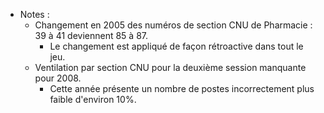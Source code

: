 - Notes :
  - Changement en 2005 des numéros de section CNU de Pharmacie : 39 à 41 deviennent 85 à 87.
    - Le changement est appliqué de façon rétroactive dans tout le jeu.
  - Ventilation par section CNU pour la deuxième session manquante pour 2008.
    - Cette année présente un nombre de postes incorrectement plus faible d'environ 10%.
